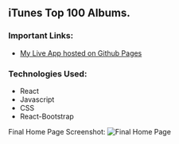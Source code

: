 ## **iTunes Top 100 Albums**.

### **Important Links**:
* [My Live App hosted on Github Pages](https://rnolan19.github.io/Vee24/#/)

### **Technologies Used:**
* React
* Javascript
* CSS
* React-Bootstrap

Final Home Page Screenshot:
![Final Home Page](https://imgur.com/a/pkmTrXi)
